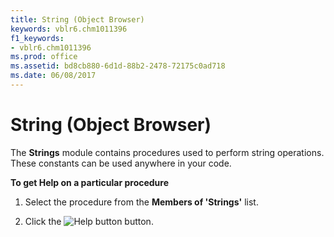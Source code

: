 ```yaml
---
title: String (Object Browser)
keywords: vblr6.chm1011396
f1_keywords:
- vblr6.chm1011396
ms.prod: office
ms.assetid: bd8cb880-6d1d-88b2-2478-72175c0ad718
ms.date: 06/08/2017
---
```



# String (Object Browser)

The **Strings** module contains procedures used to perform string operations. These constants can be used anywhere in your code.

 **To get Help on a particular procedure**




1. Select the procedure from the **Members of 'Strings'** list.
    
2. Click the 
![Help button](images/but_help_ZA01201583.gif) button.
    


